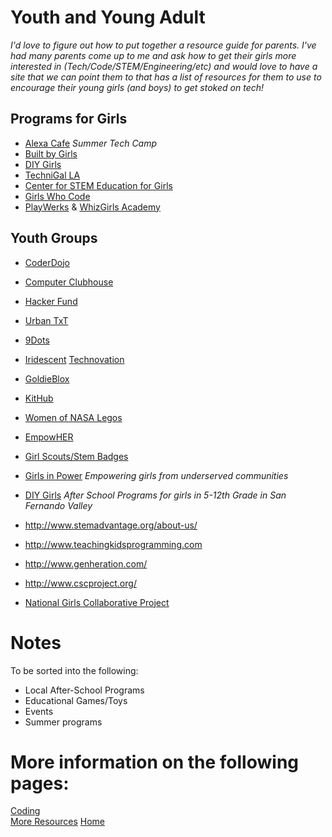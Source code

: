 # Youth and Young Adult

_I'd love to figure out how to put together a resource guide for parents. I've had many parents come up to me and ask how to get their girls more interested in (Tech/Code/STEM/Engineering/etc) and would love to have a site that we can point them to that has a list of resources for them to use to encourage their young girls (and boys) to get stoked on tech!_

## Programs for Girls  
- [Alexa Cafe](https://www.idtech.com/alexa-cafe) _Summer Tech Camp_  
- [Built by Girls](https://www.builtbygirls.com/programs)  
- [DIY Girls](http://diygirls.org)  
- [TechniGal LA](https://www.meetup.com/Technigal/)  
- [Center for STEM Education for Girls](http://www.stemefg.org/index.php)  
- [Girls Who Code](http://www.girlswhocode.com)  
- [PlayWerks](http://www.play-werks.com/) & [WhizGirls Academy](http://www.whizgirlsacademy.com/)  


## Youth Groups
- [CoderDojo](http://coderdojo.com)
- [Computer Clubhouse](http://www.computerclubhouse.org)

- [Hacker Fund](http://hacker.fund/)
- [Urban TxT](http://exploringtech.org/)
- [9Dots](http://9dots.org/)  

- [Iridescent](http://iridescentlearning.org) [Technovation](http://technovationchallenge.org/)  

- [GoldieBlox](https://www.goldieblox.com/)
- [KitHub](https://kithub.cc/)  
- [Women of NASA Legos](https://shop.lego.com/en-US/Women-of-NASA-21312)  
- [EmpowHER](http://empowher.org)

- [Girl Scouts/Stem Badges](http://www.girlscouts.org/en/about-girl-scouts/girl-scouts-and-stem.html)  
- [Girls in Power](http://girlsinpower.org/)  _Empowering girls from underserved communities_
- [DIY Girls](http://www.diygirls.org)  _After School Programs for girls in 5-12th Grade in San Fernando Valley_

- http://www.stemadvantage.org/about-us/
- http://www.teachingkidsprogramming.com
- http://www.genheration.com/  
- http://www.cscproject.org/
- [National Girls Collaborative Project](https://ngcproject.org/)

# Notes
To be sorted into the following:
- Local After-School Programs
- Educational Games/Toys
- Events
- Summer programs


# More information on the following pages:  
[Coding](/coding)  
[More Resources](/resources)
[Home](index.md)
